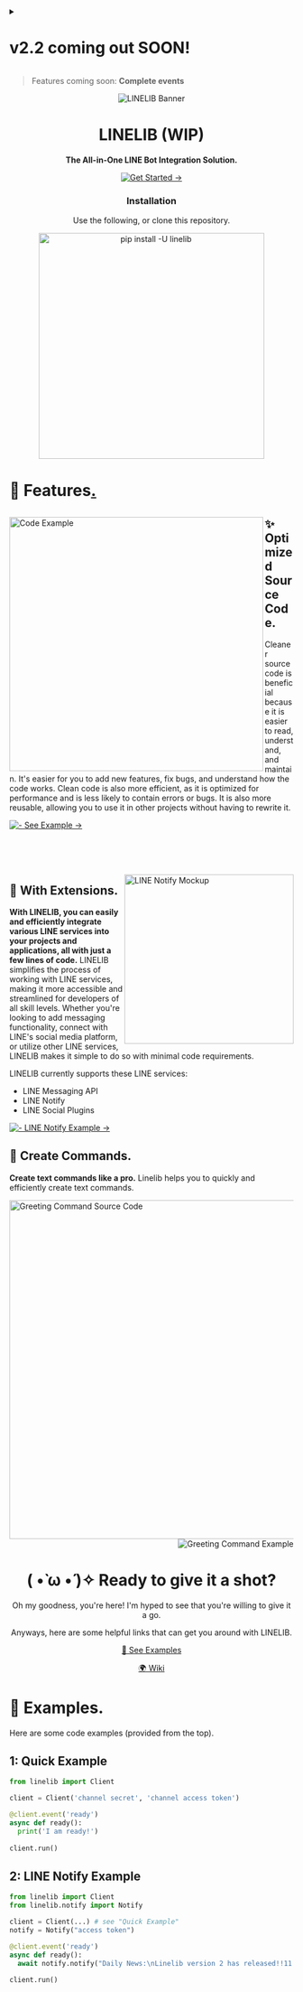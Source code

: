 <details>
  <summary><h1>v2.2 coming out SOON!</h1></summary>
  <p>

Soon, we'll roll out the latest linelib update (`v2.2`) with bug fixes, and make your bots work more efficient. In addition, we're also putting back your favorite (probably) command cogs, but with better updates and features! Let's take a peek!

# 📢 New: Command Cogs!
With the latest update, commands and cogs will soon replace literally every single text handler! 

Let's see what we can do with them! 😈

## ⚙️ Simple Cog
The program below is a simple cog that greets you whenever you say `hello`:
```py
# version 2.2 (PREVIEW)
from linelib.ext import commands

class MyCog(commands.Cog):
  # cog_command MUST be in a cog:
  @commands.cog_command(name="hello")
  async def say_hello(self, ctx):
    await ctx.send("Hello, World!")
```

## 📦 ...with arguments & error handlers!
```py
# version 2.2 (PREVIEW)
from linelib import MissingArgument

# (inside a cog)
@commands.cog_command(name="drink")
async def drink(self, ctx, bottles: int):
  await ctx.send(f'You drank {bottles} of water!')

@drink.on_error
async def error_handler(self, ctx, error):
  if isinstance(error, MissingArgument): # missing a parameter ('bottles')
    await ctx.send('You missed some parameters!')
  else:
    raise error # if this error is something else...
```

## 🔑 Command not found? I got you covered!
```py
# version 2.2 (PREVIEW)

class MyCog(commands.Cog):
  ...
  
  async def not_found(self, ctx, command):
    print(f"Command {command} not found!")
```

# 📖 New: Command Rules!
Command rules help you to add rules to your commands which help you easily to detect if the users have the permission to use this command or not.

Even further, it is possible to modify it with ✨ command cooldowns! ✨

```py
# DECLARATION, DO NOT COPY
def __init__(self, *, rule: Literal["cooldown", "except", "for", "based.custom", "usage_limit"], **variations) -> None
```

## 🥶 Command Cooldowns & Rejects
```py
# version 2.2 (PREVIEW)
from linelib.ext import commands, rule

# (inside a cog)
@commands.cog_command(
  name="command",
  rule=rule.CommandRule(
    rule="cooldown",
    seconds=10
  )
)
async def my_command(self, ctx):
  await ctx.send('Hello!')
  
@my_command.rule_reject
async def rule_rejected(self, ctx):
  await ctx.send('You just greeted me!\nThe cooldown is 10 seconds long.')
```

# 😎 Load the Cog like a Pro
```py
client.load_cog(MyCog())
```

That's it! We also added some other features that are pretty stunning besides these! :)

[✨ Stay Tuned!](https://www.youtube.com/watch?v=h64PVy2h3qg)

***

  </p>
</details>

> Features coming soon: **Complete events**

<div align="center">
  <img src="https://user-images.githubusercontent.com/90096971/213644783-f525dd20-af78-4181-b665-fd6506410bde.png" alt="LINELIB Banner" />

# LINELIB (WIP)
**The All-in-One LINE Bot Integration Solution.**

[![Get Started →](https://img.shields.io/badge/Get_Started_→-2ea44f?style=for-the-badge&logo=line&logoColor=ffffff)](https://github.com/AWeirdScratcher/linelib)
  
### Installation
Use the following, or clone this repository.
  
<img alt="pip install -U linelib" src="https://user-images.githubusercontent.com/90096971/213696060-a9ef7a7e-217c-4863-9b4a-5b6acaad0c69.png" width="400" />

</div>

# 🔑 Features[.](https://google.com/search?q=dont+click+bro)

<div>
  <img src="https://user-images.githubusercontent.com/90096971/213690282-662ec477-b826-4fa4-9184-abcd8f0230d8.png" alt="Code Example" align="left" width="450" />
  <div>
    
  ## ✨ Optimized Source Code.
  Cleaner source code is beneficial because it is easier to read, understand, and maintain. It's easier for you to add new features, fix bugs, and understand how the code works. Clean code is also more efficient, as it is optimized for performance and is less likely to contain errors or bugs. It is also more reusable, allowing you to use it in other projects without having to rewrite it.
    
  [![  - See Example →](https://img.shields.io/badge/_-See_Example_→-06c755?style=for-the-badge&logo=python&logoColor=ffffff)](#1-quick-example)
    
  </div>

</div>

<br /><br /><br />

<img src="https://user-images.githubusercontent.com/90096971/213693396-83c0c20a-a30a-4648-b546-05c7019f10a0.png" width="300" alt="LINE Notify Mockup" align="right" />

## 🧩 With Extensions.
**With LINELIB, you can easily and efficiently integrate various LINE services into your projects and applications, all with just a few lines of code.** LINELIB simplifies the process of working with LINE services, making it more accessible and streamlined for developers of all skill levels. Whether you're looking to add messaging functionality, connect with LINE's social media platform, or utilize other LINE services, LINELIB makes it simple to do so with minimal code requirements.

LINELIB currently supports these LINE services:
- LINE Messaging API
- LINE Notify
- LINE Social Plugins

[![  - LINE Notify Example →](https://img.shields.io/badge/_-LINE_Notify_Example→-06c755?style=for-the-badge&logo=python&logoColor=ffffff)](#2-line-notify-example)

## 💪 Create Commands.
**Create text commands like a pro.** Linelib helps you to quickly and efficiently create text commands.

<div>
  <div align="left">

<img alt="Greeting Command Source Code" src="https://user-images.githubusercontent.com/90096971/213700257-0a2ef23c-1920-49df-9988-9e61a2491f71.png" width="600" />

</div>
  
<div align="right">


<img alt="Greeting Command Example" src="https://user-images.githubusercontent.com/90096971/213698679-4fd102db-dc4f-46f0-9059-b4e6f6da533c.png" />

</div>
</div>

<div align="center">
  
  # ( •̀ ω •́ )✧ Ready to give it a shot?
  Oh my goodness, you're here! I'm hyped to see that you're willing to give it a go.
  
  Anyways, here are some helpful links that can get you around with LINELIB.
  
   [🚀 See Examples](https://github.com/AWeirdScratcher/linelib)

   [🌍 Wiki](https://github.com/AWeirdScratcher/linelib/wiki)
  
</div>


# 🎉 Examples.
Here are some code examples (provided from the top).

## 1: Quick Example
```py
from linelib import Client

client = Client('channel secret', 'channel access token')

@client.event('ready')
async def ready():
  print('I am ready!')
  
client.run()
```

## 2: LINE Notify Example
```py
from linelib import Client
from linelib.notify import Notify

client = Client(...) # see "Quick Example"
notify = Notify("access token")

@client.event('ready')
async def ready():
  await notify.notify("Daily News:\nLinelib version 2 has released!!11!")
  
client.run()
```
